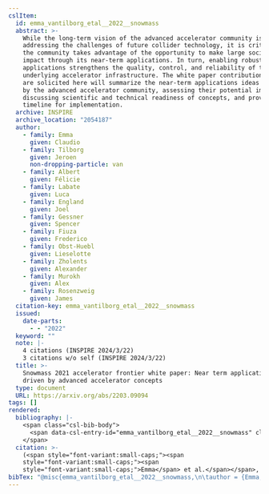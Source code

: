 ```yaml
---
cslItem:
  id: emma_vantilborg_etal__2022__snowmass
  abstract: >-
    While the long-term vision of the advanced accelerator community is aimed at
    addressing the challenges of future collider technology, it is critical that
    the community takes advantage of the opportunity to make large societal
    impact through its near-term applications. In turn, enabling robust
    applications strengthens the quality, control, and reliability of the
    underlying accelerator infrastructure. The white paper contributions that
    are solicited here will summarize the near-term applications ideas presented
    by the advanced accelerator community, assessing their potential impact,
    discussing scientific and technical readiness of concepts, and providing a
    timeline for implementation.
  archive: INSPIRE
  archive_location: "2054187"
  author:
    - family: Emma
      given: Claudio
    - family: Tilborg
      given: Jeroen
      non-dropping-particle: van
    - family: Albert
      given: Félicie
    - family: Labate
      given: Luca
    - family: England
      given: Joel
    - family: Gessner
      given: Spencer
    - family: Fiuza
      given: Frederico
    - family: Obst-Huebl
      given: Lieselotte
    - family: Zholents
      given: Alexander
    - family: Murokh
      given: Alex
    - family: Rosenzweig
      given: James
  citation-key: emma_vantilborg_etal__2022__snowmass
  issued:
    date-parts:
      - - "2022"
  keyword: ""
  note: |-
    4 citations (INSPIRE 2024/3/22)
    3 citations w/o self (INSPIRE 2024/3/22)
  title: >-
    Snowmass 2021 accelerator frontier white paper: Near term applications
    driven by advanced accelerator concepts
  type: document
  URL: https://arxiv.org/abs/2203.09094
tags: []
rendered:
  bibliography: |-
    <span class="csl-bib-body">
      <span data-csl-entry-id="emma_vantilborg_etal__2022__snowmass" class="csl-entry"><span class='author-bib'>Emma, Tilborg, J. van, Albert, F., Labate, L., England, J., Gessner, S., Fiuza, F., Obst-Huebl, L., Zholents, A., Murokh, A., &#38; Rosenzweig, J.</span>. <span class='date-bib'>(2022)</span>. <span class='title'><i><b><span style="font-style:normal;">Snowmass 2021 accelerator frontier white paper: Near term applications driven by advanced accelerator concepts</span></b></i></span> (2054187). INSPIRE. <span class='URL'><a href='https://arxiv.org/abs/2203.09094'>LINK</a></span></span>
    </span>
  citation: >-
    (<span style="font-variant:small-caps;"><span
    style="font-variant:small-caps;"><span
    style="font-variant:small-caps;">Emma</span> et al.</span></span>, 2022)
bibTex: "@misc{emma_vantilborg_etal__2022__snowmass,\n\tauthor = {Emma, Claudio and van Tilborg, Jeroen and Albert, F{\\' e}licie and Labate, Luca and England, Joel and Gessner, Spencer and Fiuza, Frederico and Obst-Huebl, Lieselotte and Zholents, Alexander and Murokh, Alex and Rosenzweig, James},\n\tyear = {2022},\n\tnote = {4 citations (INSPIRE 2024/3/22)\n3 citations w/o self (INSPIRE 2024/3/22)},\n\ttitle = {Snowmass 2021 accelerator frontier white paper: Near term applications driven by advanced accelerator concepts},\n\thowpublished = {https://arxiv.org/abs/2203.09094},\n}\n\n"
---
```

